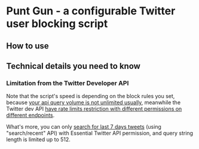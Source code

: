 # Punt Gun - a configurable Twitter user blocking script

## How to use

## Technical details you need to know

### Limitation from the Twitter Developer API

Note that the script's speed is depending on the block rules you set,
because [your api query volume is not unlimited usually](https://developer.twitter.com/en/docs/twitter-api/getting-started/about-twitter-api),
meanwhile the Twitter dev API [have rate limits restriction with different permissions on different endpoints](https://developer.twitter.com/en/docs/twitter-api/rate-limits).

What's more, you can only [search for last 7 days tweets](https://developer.twitter.com/en/docs/twitter-api/tweets/search/introduction) (using "search/recent" API) with Essential Twitter API permission, and query string length is limited up to 512.
